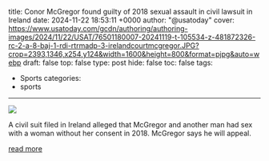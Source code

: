 title: Conor McGregor found guilty of 2018 sexual assault in civil lawsuit in Ireland
date: 2024-11-22 18:53:11 +0000
author: "@usatoday"
cover: https://www.usatoday.com/gcdn/authoring/authoring-images/2024/11/22/USAT/76501180007-20241119-t-105534-z-481872326-rc-2-a-8-baj-1-rdi-rtrmadp-3-irelandcourtmcgregor.JPG?crop=2393,1346,x254,y124&width=1600&height=800&format=pjpg&auto=webp
draft: false
top: false
type: post
hide: false
toc: false
tags:
  - Sports
categories:
  - sports
---

![](https://www.usatoday.com/gcdn/authoring/authoring-images/2024/11/22/USAT/76501180007-20241119-t-105534-z-481872326-rc-2-a-8-baj-1-rdi-rtrmadp-3-irelandcourtmcgregor.JPG?crop=2393,1346,x254,y124&width=1600&height=800&format=pjpg&auto=webp)

A civil suit filed in Ireland alleged that McGregor and another man had sex with a woman without her consent in 2018. McGregor says he will appeal.

[read more](https://www.usatoday.com/story/sports/mma/2024/11/22/conor-mcgregor-guilty-sexual-assault-ireland-civil-lawsuit/76500714007/)
